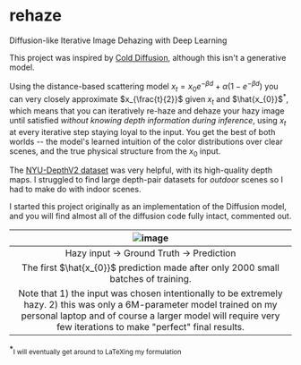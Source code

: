 # rehaze
Diffusion-like Iterative Image Dehazing with Deep Learning

This project was inspired by [Cold Diffusion](https://arxiv.org/abs/2208.09392), although this isn't a generative model.

Using the distance-based scattering model $x_{t} = x_{0} e^{-\beta d} + \alpha (1 - e^{-\beta d})$ you can very closely approximate $x_{\frac{t}{2}}$ given $x_{t}$ and $\hat{x_{0}}$<sup>\*</sup>, which means that you can iteratively re-haze and dehaze your hazy image until satisfied *without knowing depth information during inference*, using $x_{t}$ at every iterative step staying loyal to the input. You get the best of both worlds -- the model's learned intuition of the color distributions over clear scenes, and the true physical structure from the $x_{0}$ input. 

The [NYU-DepthV2 dataset](https://cs.nyu.edu/~silberman/datasets/nyu_depth_v2.html) was very helpful, with its high-quality depth maps. I struggled to find large depth-pair datasets for *outdoor* scenes so I had to make do with indoor scenes.

I started this project originally as an implementation of the Diffusion model, and you will find almost all of the diffusion code fully intact, commented out.

| ![image](https://github.com/amancapy/rehaze/assets/111729660/4721a214-4c81-450d-b024-1bf64844f4df) |
|:--:|
| Hazy input -> Ground Truth -> Prediction |
| The first  $`\hat{x_{0}}`$ prediction made after only 2000 small batches of training.
Note that 1) the input was chosen intentionally to be extremely hazy. 2) this was only a 6M-parameter model trained on my personal laptop and of course a larger model will require very few iterations to make "perfect" final results.|

\*<sub>I will eventually get around to LaTeXing my formulation</sub>
